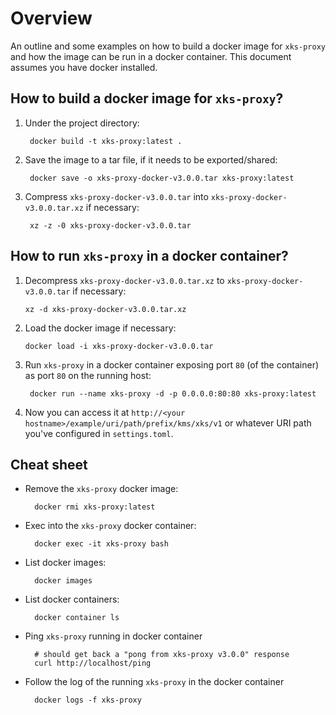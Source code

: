 <!--
    Copyright Amazon.com, Inc. or its affiliates. All Rights Reserved.
    SPDX-License-Identifier: Apache-2.0
-->

# Overview

An outline and some examples on how to build a docker image for `xks-proxy` and how the image can be run in a docker container.  This document assumes you have docker installed.

## How to build a docker image for `xks-proxy`?

1. Under the project directory:

        docker build -t xks-proxy:latest .
1. Save the image to a tar file, if it needs to be exported/shared:

        docker save -o xks-proxy-docker-v3.0.0.tar xks-proxy:latest
1. Compress `xks-proxy-docker-v3.0.0.tar` into `xks-proxy-docker-v3.0.0.tar.xz` if necessary:

        xz -z -0 xks-proxy-docker-v3.0.0.tar

## How to run `xks-proxy` in a docker container?

1. Decompress `xks-proxy-docker-v3.0.0.tar.xz` to `xks-proxy-docker-v3.0.0.tar` if necessary:

       xz -d xks-proxy-docker-v3.0.0.tar.xz
1. Load the docker image if necessary:

       docker load -i xks-proxy-docker-v3.0.0.tar
1. Run `xks-proxy` in a docker container exposing port `80` (of the container) as port `80` on the running host:

        docker run --name xks-proxy -d -p 0.0.0.0:80:80 xks-proxy:latest
1. Now you can access it at
`http://<your hostname>/example/uri/path/prefix/kms/xks/v1`
or whatever URI path you've configured in `settings.toml`.

## Cheat sheet

* Remove the `xks-proxy` docker image:

        docker rmi xks-proxy:latest
* Exec into the `xks-proxy` docker container:

        docker exec -it xks-proxy bash
* List docker images:

        docker images
* List docker containers:

        docker container ls
* Ping `xks-proxy` running in docker container

        # should get back a "pong from xks-proxy v3.0.0" response
        curl http://localhost/ping
* Follow the log of the running `xks-proxy` in the docker container

        docker logs -f xks-proxy
